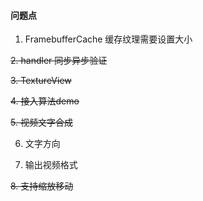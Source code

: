 #### 问题点

1. FramebufferCache 缓存纹理需要设置大小

~~2. handler 同步异步验证~~

~~3. TextureView~~

~~4. 接入算法demo~~

~~5. 视频文字合成~~

6. 文字方向

7. 输出视频格式

~~8. 支持缩放移动~~

